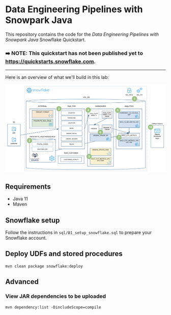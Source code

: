 # Data Engineering Pipelines with Snowpark Java
This repository contains the code for the *Data Engineering Pipelines with Snowpark Java* Snowflake Quickstart.

### ➡️ NOTE: This quickstart has not been published yet to https://quickstarts.snowflake.com.

___
Here is an overview of what we'll build in this lab:

<img src="images/demo_overview.png" width=800px>

## Requirements

- Java 11
- Maven

## Snowflake setup

Follow the instructions in `sql/01_setup_snowflake.sql` to prepare your Snowflake account.


## Deploy UDFs and stored procedures

```
mvn clean package snowflake:deploy
```

## Advanced

### View JAR dependencies to be uploaded

```
mvn dependency:list -DincludeScope=compile
```